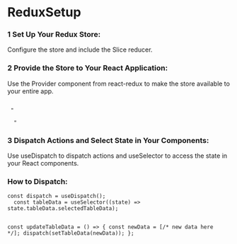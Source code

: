 # ReduxSetup

<h3>1 Set Up Your Redux Store:</h3>
<p>Configure the store and include the Slice reducer.</p>

<h3>2 Provide the Store to Your React Application:</h3>
<p>Use the Provider component from react-redux to make the store available to your entire app.</p>
<code>
 " <Provider store={store}>
    <App />
  </Provider>"
</code>

<h3>3 Dispatch Actions and Select State in Your Components:</h3>
<p>Use useDispatch to dispatch actions and useSelector to access the state in your React components.</p>


<h3>How to Dispatch:</h3>
<code>const dispatch = useDispatch();
  const tableData = useSelector((state) => state.tableData.selectedTableData);

  const updateTableData = () => {
    const newData = [/* new data here */];
    dispatch(setTableData(newData));
  };</code>
